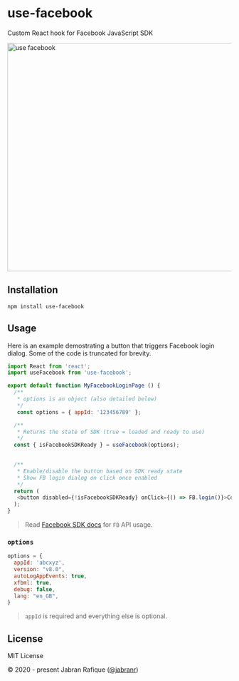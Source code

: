 # use-facebook

Custom React hook for Facebook JavaScript SDK

<img src="https://user-images.githubusercontent.com/2131246/96389389-3d43db80-11a7-11eb-9aed-5f6ea596340b.png" alt="use facebook" width="512px" lazy />


## Installation

```shell
npm install use-facebook
```

## Usage

Here is an example demostrating a button that triggers Facebook login dialog. Some of the code is truncated for brevity.

```js
import React from 'react';
import useFacebook from 'use-facebook';

export default function MyFacebookLoginPage () {
  /**
   * options is an object (also detailed below)
   */
   const options = { appId: '123456789' };

  /**
   * Returns the state of SDK (true = loaded and ready to use)
   */
  const { isFacebookSDKReady } = useFacebook(options);

  
  /** 
   * Enable/disable the button based on SDK ready state
   * Show FB login dialog on click once enabled
   */
  return (
   <button disabled={!isFacebookSDKReady} onClick={() => FB.login()}>Connect with Facebook</button>
  );
}
```

> Read [Facebook SDK docs](https://developers.facebook.com/docs/graph-api/using-graph-api/using-with-sdks#javascript-sdk) for `FB` API usage.


### `options`

```js
options = {
  appId: 'abcxyz',
  version: "v8.0",
  autoLogAppEvents: true,
  xfbml: true,
  debug: false,
  lang: "en_GB",
}
```

> `appId` is required and everything else is optional.


## License
MIT License

&copy; 2020 - present Jabran Rafique ([@jabranr](https://twitter.com/jabranr))
